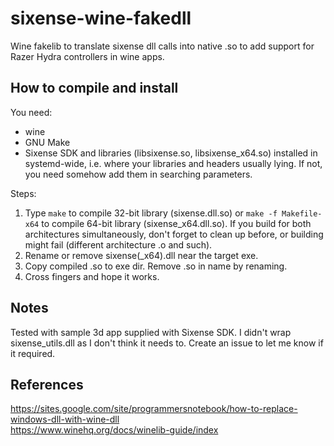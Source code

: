 # sixense-wine-fakedll

Wine fakelib to translate sixense dll calls into native .so to add support for Razer Hydra controllers in wine apps.

## How to compile and install

You need:
* wine
* GNU Make
* Sixense SDK and libraries (libsixense.so, libsixense_x64.so) installed in systemd-wide, i.e. where your libraries and headers usually lying. If not, you need somehow add them in searching parameters.

Steps:
1. Type `make` to compile 32-bit library (sixense.dll.so) or `make -f Makefile-x64` to compile 64-bit library (sixense_x64.dll.so). If you build for both architectures simultaneously, don't forget to clean up before, or building might fail (different architecture .o and such).
2. Rename or remove sixense(_x64).dll near the target exe.
3. Copy compiled .so to exe dir. Remove .so in name by renaming.
4. Cross fingers and hope it works.

## Notes
Tested with sample 3d app supplied with Sixense SDK. I didn't wrap sixense_utils.dll as I don't think it needs to. Create an issue to let me know if it required.

## References
https://sites.google.com/site/programmersnotebook/how-to-replace-windows-dll-with-wine-dll  
https://www.winehq.org/docs/winelib-guide/index
